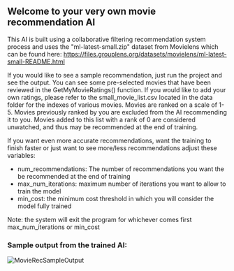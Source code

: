 ## Welcome to your very own movie recommendation AI

This AI is built using a collaborative filtering recommendation system process and uses the "ml-latest-small.zip" dataset from Movielens which
can be found here: https://files.grouplens.org/datasets/movielens/ml-latest-small-README.html

If you would like to see a sample recommendation, just run the project and see the output. You can see some pre-selected movies that have been
reviewed in the GetMyMovieRatings() function. If you would like to add your own ratings, please refer to the small_movie_list.csv located in 
the data folder for the indexes of various movies. Movies are ranked on a scale of 1-5. Movies previously ranked by you are excluded from the 
AI recommending it to you. Movies added to this list with a rank of 0 are considered unwatched, and thus may be recommended at the end of 
training.

If you want even more accurate recommendations, want the training to finish faster or just want to see more/less recommendations adjust these
variables:
  - num_recommendations: The number of recommendations you want the be recommended at the end of training
  - max_num_iterations: maximum number of iterations you want to allow to train the model
  - min_cost: the minimum cost threshold in which you will consider the model fully trained

Note: the system will exit the program for whichever comes first max_num_iterations or min_cost



### Sample output from the trained AI:
![MovieRecSampleOutput](https://github.com/notthattal/MovieRecAI/assets/61614571/2692c5a8-8867-4626-b7a2-8d1c1be0c87d)
